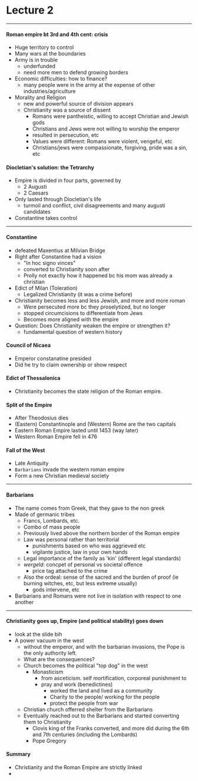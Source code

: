 <h1>Lecture 2</h1>

---

<h4>Roman empire bt 3rd and 4th cent: crisis</h4>

  * Huge territory to control
  * Many wars at the boundaries
  * Army is in trouble
      - underfunded
      - need more men to defend growing borders
  * Economic difficulties: how to finance?
      - many people were in the army at the expense of other industries/agriculture
  * Morality and Religion
      - new and powerful source of division appears
      - Christianity was a source of dissent
          + Romans were pantheistic, willing to accept Christian and Jewish gods
          + Christians and Jews were not willing to worship the emperor
          + resulted in persecution, etc
          + Values were different: Romans were violent, vengeful, etc
          + Christians/jews were compassionate, forgiving, pride was a sin, etc

<h4>Diocletian's solution: the Tetrarchy</h4>

  * Empire is divided in four parts, governed by
      - 2 Augusti
      - 2 Caesars
  * Only lasted through Diocletian's life
      - turmoil and conflict, civil disagreements and many augusti candidates
  * Constantine takes control

---

<h4>Constantine</h4>

  * defeated Maxentius at Milvian Bridge
  * Right after Constantine had a vision
      - "In hoc signo vinces"
      - converted to Christianity soon after
      - Prolly not exactly how it happened bc his mom was already a christian
  * Edict of Milan (Toleration)
      - Legalized Christianity (it was a crime before)
  * Christianity becomes less and less Jewish, and more and more roman
      - Were persecuted more bc they proselytized, but no longer
      - stopped circumcisions to differentiate from Jews
      - Becomes more aligned with the empire
  * Question: Does Christianity weaken the empire or strengthen it?
      - fundamental question of western history

<h4>Council of Nicaea</h4>

  * Emperor constanatine presided
  * Did he try to claim ownership or show respect

<h4>Edict of Thessalonica</h4>

  * Christianity becomes the state religion of the Roman empire.

<h4>Split of the Empire</h4>

  * After Theodosius dies
  * (Eastern) Constantinople and (Western) Rome are the two capitals
  * Eastern Roman Empire lasted until 1453 (way later)
  * Western Roman Empire fell in 476

<h4>Fall of the West</h4>

  * Late Antiquity
  * `Barbarians` invade the western roman empire
  * Form a new Christian medieval society

---

<h4>Barbarians</h4>

  * The name comes from Greek, that they gave to the non greek
  * Made of germanic tribes
      - Francs, Lombards, etc.
      - Combo of mass people
      - Previously lived above the northern border of the Roman empire
      - Law was personal rather than territorial
          + punishments based on who was aggrieved etc
          + vigilante justice, law in your own hands
      - Legal importance of the family as 'kin' (different legal standards)
      - _wergeld:_ concpet of personal vs societal offence
          + price tag attached to the crime
      - Also the ordeal: sense of the sacred and the burden of proof (ie burning witches, etc, but less extreme usually)
          + gods intervene, etc
  * Barbarians and Romans were not live in isolation with respect to one another

---

<h4>Christianity goes up, Empire (and political stability) goes down</h4>

  * look at the slide bih
  * A power vacuum in the west
      - without the emperor, and with the barbarian invasions, the Pope is the only authority left.
      - What are the consequences?
      - Church becomes the political "top dog" in the west
          + Monasticism
              * from asceticism. self mortification, corporeal punishment to 
              * pray and work (benedictines)
                  - worked the land and lived as a community
                  - Charity to the people/ working for the people
                  - protect the people from war
      - Christian church offerred shelter from the Barbarians
      - Eventually reached out to the Barbarians and started converting them to Christianity
          + Clovis king of the Franks converted, and more did during the 6th and 7th centuries (including the Lombards)
          + Pope Gregory


<h4>Summary</h4>


  * Christianity and the Roman Empire are strictly linked
  * 